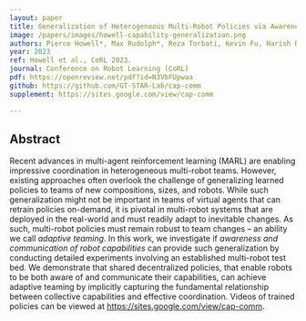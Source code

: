 ```yaml
---
layout: paper
title: Generalization of Heterogeneous Multi-Robot Policies via Awareness and Communication of Capabilities
image: /papers/images/howell-capability-generalization.png
authors: Pierce Howell*, Max Rudolph*, Reza Torbati, Kevin Fu, Harish Ravichandar<br />(* equal contribution)
year: 2023
ref: Howell et al., CoRL 2023.
journal: Conference on Robot Learning (CoRL)
pdf: https://openreview.net/pdf?id=N3VbFUpwaa
github: https://github.com/GT-STAR-Lab/cap-comm
supplement: https://sites.google.com/view/cap-comm

---
```


## Abstract

Recent advances in multi-agent reinforcement learning (MARL) are enabling impressive coordination in heterogeneous multi-robot teams. However, existing approaches often overlook the challenge of generalizing learned policies to teams of new compositions, sizes, and robots. While such generalization might not be important in teams of virtual agents that can retrain policies on-demand, it is pivotal in multi-robot systems that are deployed in the real-world and must readily adapt to inevitable changes. As such, multi-robot policies must remain robust to team changes – an ability we call *adaptive teaming*. In this work, we investigate if *awareness and communication of robot capabilities* can provide such generalization by conducting detailed experiments involving an established multi-robot test bed. We demonstrate that shared decentralized policies, that enable robots to be both aware of and communicate their capabilities, can achieve adaptive teaming by implicitly capturing the fundamental relationship between collective capabilities and effective coordination. Videos of trained policies can be viewed at https://sites.google.com/view/cap-comm.